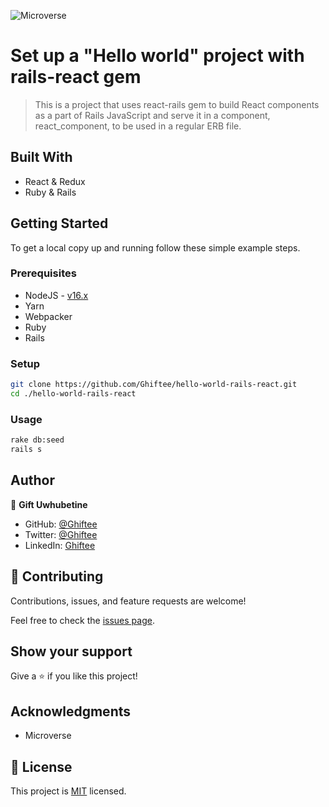 ![Microverse](https://img.shields.io/badge/Microverse-blueviolet)

# Set up a "Hello world" project with rails-react gem

> This is a project that uses react-rails gem to build React components as a part of Rails JavaScript and serve it in a component, react_component, to be used in a regular ERB file.

## Built With

- React & Redux
- Ruby & Rails

## Getting Started

To get a local copy up and running follow these simple example steps.

### Prerequisites

- NodeJS - [v16.x](https://nodejs.org/en/)
- Yarn
- Webpacker
- Ruby
- Rails

### Setup

```bash
git clone https://github.com/Ghiftee/hello-world-rails-react.git
cd ./hello-world-rails-react
```

### Usage

```bash
rake db:seed
rails s
```


## Author

👤 **Gift Uwhubetine**

- GitHub: [@Ghiftee](https://github.com/ghiftee)
- Twitter: [@Ghiftee](https://twitter.com/i_ghiftee)
- LinkedIn: [Ghiftee](https://linkedin.com/in/giftuwhubetine)

## 🤝 Contributing

Contributions, issues, and feature requests are welcome!

Feel free to check the [issues page](../../issues/).

## Show your support

Give a ⭐️ if you like this project!

## Acknowledgments

- Microverse

## 📝 License

This project is [MIT](./LICENSE.md) licensed.